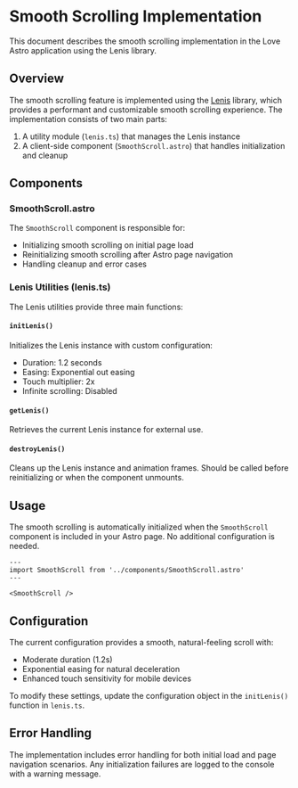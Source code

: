 # Smooth Scrolling Implementation

This document describes the smooth scrolling implementation in the Love Astro application using the Lenis library.

## Overview

The smooth scrolling feature is implemented using the [Lenis](https://github.com/studio-freight/lenis) library, which provides a performant and customizable smooth scrolling experience. The implementation consists of two main parts:

1. A utility module (`lenis.ts`) that manages the Lenis instance
2. A client-side component (`SmoothScroll.astro`) that handles initialization and cleanup

## Components

### SmoothScroll.astro

The `SmoothScroll` component is responsible for:

- Initializing smooth scrolling on initial page load
- Reinitializing smooth scrolling after Astro page navigation
- Handling cleanup and error cases

### Lenis Utilities (lenis.ts)

The Lenis utilities provide three main functions:

#### `initLenis()`

Initializes the Lenis instance with custom configuration:

- Duration: 1.2 seconds
- Easing: Exponential out easing
- Touch multiplier: 2x
- Infinite scrolling: Disabled

#### `getLenis()`

Retrieves the current Lenis instance for external use.

#### `destroyLenis()`

Cleans up the Lenis instance and animation frames. Should be called before reinitializing or when the component unmounts.

## Usage

The smooth scrolling is automatically initialized when the `SmoothScroll` component is included in your Astro page. No additional configuration is needed.

```astro
---
import SmoothScroll from '../components/SmoothScroll.astro'
---

<SmoothScroll />
```

## Configuration

The current configuration provides a smooth, natural-feeling scroll with:

- Moderate duration (1.2s)
- Exponential easing for natural deceleration
- Enhanced touch sensitivity for mobile devices

To modify these settings, update the configuration object in the `initLenis()` function in `lenis.ts`.

## Error Handling

The implementation includes error handling for both initial load and page navigation scenarios. Any initialization failures are logged to the console with a warning message.

